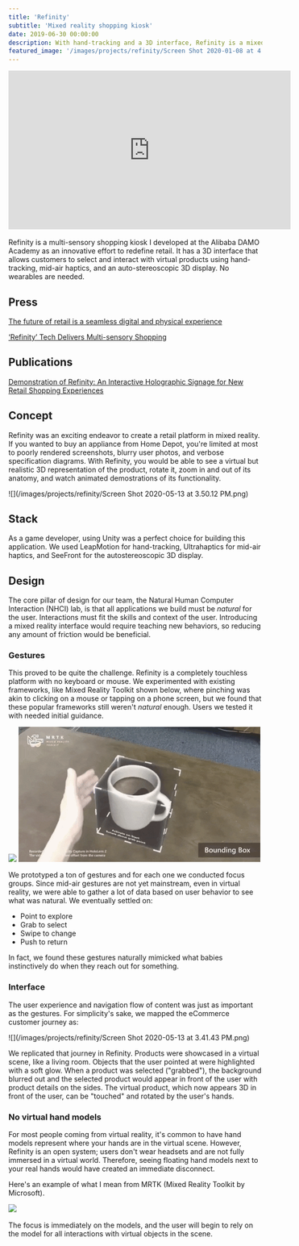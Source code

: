 ```yaml
---
title: 'Refinity'
subtitle: 'Mixed reality shopping kiosk'
date: 2019-06-30 00:00:00
description: With hand-tracking and a 3D interface, Refinity is a mixed reality shopping kiosk that allows users to view virtual products in 3D and interact with them using hand gestures. No wearables needed. Made with Unity, UltraLeap, and SeeFront.
featured_image: '/images/projects/refinity/Screen Shot 2020-01-08 at 4.20.33 PM.png'
---
```


<iframe width="560" height="315" src="https://www.youtube.com/embed/6hhJItjbH2I" frameborder="0" allow="accelerometer; autoplay; encrypted-media; gyroscope; picture-in-picture" allowfullscreen></iframe>

Refinity is a multi-sensory shopping kiosk I developed at the Alibaba DAMO Academy as an innovative effort to redefine retail. It has a 3D interface that allows customers to select and interact with virtual products using hand-tracking, mid-air haptics, and an auto-stereoscopic 3D display. No wearables are needed.

## Press

[The future of retail is a seamless digital and physical experience](https://retailtechinnovationhub.com/home/2019/8/7/the-future-of-retail-is-a-seamless-digital-and-physical-experience)

[‘Refinity’ Tech Delivers Multi-sensory Shopping](https://www.alizila.com/video/refinity-tech-delivers-multi-sensory-shopping/)

## Publications

[Demonstration of Refinity: An Interactive Holographic Signage for New Retail Shopping Experiences](https://dl.acm.org/doi/fullHtml/10.1145/3290607.3313269)

## Concept 

Refinity was an exciting endeavor to create a retail platform in mixed reality. If you wanted to buy an appliance from Home Depot, you're limited at most to poorly rendered screenshots, blurry user photos, and verbose specification diagrams. With Refinity, you would be able to see a virtual but realistic 3D representation of the product, rotate it, zoom in and out of its anatomy, and watch animated demostrations of its functionality.

![](/images/projects/refinity/Screen Shot 2020-05-13 at 3.50.12 PM.png)

## Stack

As a game developer, using Unity was a perfect choice for building this application. We used LeapMotion for hand-tracking, Ultrahaptics for mid-air haptics, and SeeFront for the autostereoscopic 3D display.

## Design

The core pillar of design for our team, the Natural Human Computer Interaction (NHCI) lab, is that all applications we build must be *natural* for the user. Interactions must fit the skills and context of the user. Introducing a mixed reality interface would require teaching new behaviors, so reducing any amount of friction would be beneficial. 

### Gestures

This proved to be quite the challenge. Refinity is a completely touchless platform with no keyboard or mouse. We experimented with existing frameworks, like Mixed Reality Toolkit shown below, where pinching was akin to clicking on a mouse or tapping on a phone screen, but we found that these popular frameworks still weren't *natural* enough. Users we tested it with needed initial guidance. 

<div class="gallery" data-columns="2">
	<img src="/images/projects/refinity/vr-magic-hololens_2-hand_interaction-vrroom-4.gif">
	<img src="/images/projects/refinity/vr-magic-hololens_2-hand_interaction-vrroom-2.gif">
</div>

We prototyped a ton of gestures and for each one we conducted focus groups. Since mid-air gestures are not yet mainstream, even in virtual reality, we were able to gather a lot of data based on user behavior to see what was natural. We eventually settled on:

* Point to explore
* Grab to select
* Swipe to change
* Push to return

In fact, we found these gestures naturally mimicked what babies instinctively do when they reach out for something. 

### Interface 

The user experience and navigation flow of content was just as important as the gestures. For simplicity's sake, we mapped the eCommerce customer journey as:

![](/images/projects/refinity/Screen Shot 2020-05-13 at 3.41.43 PM.png)

We replicated that journey in Refinity. Products were showcased in a virtual scene, like a living room. Objects that the user pointed at were highlighted with a soft glow. When a product was selected ("grabbed"), the background blurred out and the selected product would appear in front of the user with product details on the sides. The virtual product, which now appears 3D in front of the user, can be "touched" and rotated by the user's hands.

### No virtual hand models

For most people coming from virtual reality, it's common to have hand models represent where your hands are in the virtual scene. However, Refinity is an open system; users don't wear headsets and are not fully immersed in a virtual world. Therefore, seeing floating hand models next to your real hands would have created an immediate disconnect. 

Here's an example of what I mean from MRTK (Mixed Reality Toolkit by Microsoft).

![](/images/projects/refinity/vr-magic-hololens_2-hand_interaction-vrroom-3.gif)

The focus is immediately on the models, and the user will begin to rely on the model for all interactions with virtual objects in the scene. 